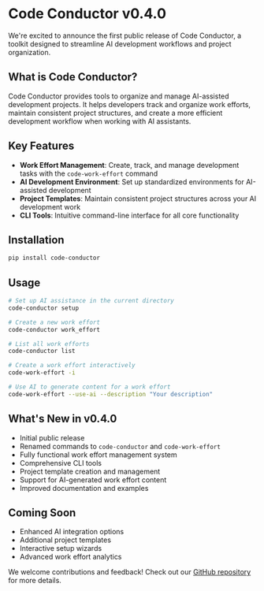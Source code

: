 # Code Conductor v0.4.0

We're excited to announce the first public release of Code Conductor, a toolkit designed to streamline AI development workflows and project organization.

## What is Code Conductor?

Code Conductor provides tools to organize and manage AI-assisted development projects. It helps developers track and organize work efforts, maintain consistent project structures, and create a more efficient development workflow when working with AI assistants.

## Key Features

- **Work Effort Management**: Create, track, and manage development tasks with the `code-work-effort` command
- **AI Development Environment**: Set up standardized environments for AI-assisted development
- **Project Templates**: Maintain consistent project structures across your AI development work
- **CLI Tools**: Intuitive command-line interface for all core functionality

## Installation

```bash
pip install code-conductor
```

## Usage

```bash
# Set up AI assistance in the current directory
code-conductor setup

# Create a new work effort
code-conductor work_effort

# List all work efforts
code-conductor list

# Create a work effort interactively
code-work-effort -i

# Use AI to generate content for a work effort
code-work-effort --use-ai --description "Your description"
```

## What's New in v0.4.0

- Initial public release
- Renamed commands to `code-conductor` and `code-work-effort`
- Fully functional work effort management system
- Comprehensive CLI tools
- Project template creation and management
- Support for AI-generated work effort content
- Improved documentation and examples

## Coming Soon

- Enhanced AI integration options
- Additional project templates
- Interactive setup wizards
- Advanced work effort analytics

We welcome contributions and feedback! Check out our [GitHub repository](https://github.com/ctavolazzi/code-conductor) for more details.
